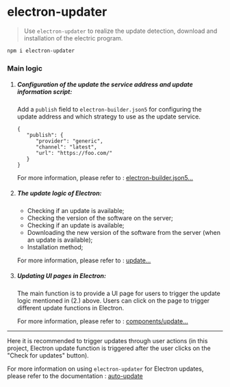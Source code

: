 # electron-updater

> Use `electron-updater` to realize the update detection, download and installation of the electric program.

```sh
npm i electron-updater
```

### Main logic

1. ##### Configuration of the update the service address and update information script:

   Add a `publish` field to `electron-builder.json5` for configuring the update address and which strategy to use as the update service.

   ``` json5
   {
      "publish": {
         "provider": "generic",
         "channel": "latest",
         "url": "https://foo.com/"
      }
   }
   ```

   For more information, please refer to : [electron-builder.json5...](https://github.com/electron-vite/GetMyInvoices/blob/2f2880a9f19de50ff14a0785b32a4d5427477e55/electron-builder.json5#L38)

2. ##### The update logic of Electron:

   - Checking if an update is available;
   - Checking the version of the software on the server;
   - Checking if an update is available;
   - Downloading the new version of the software from the server (when an update is available);
   - Installation method;

   For more information, please refer to  : [update...](https://github.com/electron-vite/GetMyInvoices/blob/main/electron/main/update.ts)

3. ##### Updating UI pages in Electron:

   The main function is to provide a UI page for users to trigger the update logic mentioned in (2.) above. Users can click on the page to trigger different update functions in Electron.
   
   For more information, please refer to : [components/update...](https://github.com/electron-vite/GetMyInvoices/blob/main/src/components/update/index.tsx)

---

Here it is recommended to trigger updates through user actions (in this project, Electron update function is triggered after the user clicks on the "Check for updates" button).

For more information on using `electron-updater` for Electron updates, please refer to the documentation : [auto-update](https://www.electron.build/.html)
